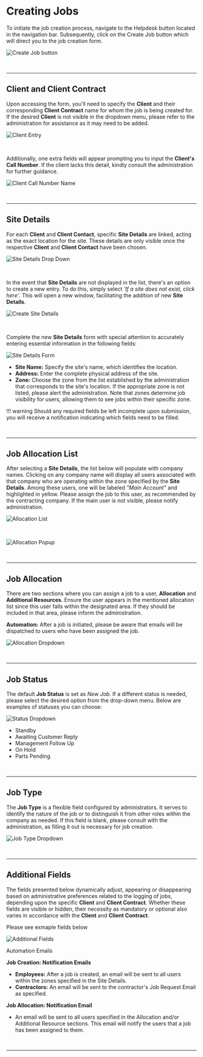 # Creating Jobs

To initiate the job creation process, navigate to the Helpdesk button located in the navigation bar. Subsequently, click on the Create Job button which will direct you to the job creation form.

![Create Job button](img/create_job_button.JPG)

<br>
<hr>

## Client and Client Contract

Upon accessing the form, you'll need to specify the **Client** and their corresponding **Client Contract** name for whom the job is being created for. If the desired **Client** is not visible in the dropdown menu, please refer to the administration for assistance as it may need to be added.

![Client Entry](img/client_entry.JPG)

<br>

Additionally, one extra fields will appear prompting you to input the **Client's Call Number**. If the client lacks this detail, kindly consult the administration for further guidance.

![Client Call Number Name](img/client_call_number.JPG)

<br>
<hr>

## Site Details

For each **Client** and **Client Contact**, specific **Site Details** are linked, acting as the exact location for the site. These details are only visible once the respective **Client** and **Client Contact** have been chosen.

![Site Details Drop Down](img/site_details_dropdown.JPG)

<br>

In the event that **Site Details** are not displayed in the list, there's an option to create a new entry. To do this, simply select *'If a site does not exist, click here'*. This will open a new window, facilitating the addition of new **Site Details**.

![Create Site Details](img/create_site_details.JPG)

<br>

Complete the new **Site Details** form with special attention to accurately entering essential information in the following fields:

![Site Details Form](img/site_details_form.JPG)

 - **Site Name:** Specify the site's name, which identifies the location.
 - **Address:** Enter the complete physical address of the site.
 - **Zone:** Choose the zone from the list established by the administration that corresponds to the site's location. If the appropriate zone is not listed, please alert the administration. Note that zones determine job visibility for users, allowing them to see jobs within their specific zone.

!!! warning 
    Should any required fields be left incomplete upon submission, you will receive a notification indicating which fields need to be filled.

<br>
<hr>

## Job Allocation List

After selecting a **Site Details**, the list below will populate with company names. Clicking on any company name will display all users associated with that company who are operating within the zone specified by the **Site Details**. Among these users, one will be labeled *"Main Account"* and highlighted in yellow. Please assign the job to this user, as recommended by the contracting company. If the main user is not visible, please notify administration.

![Allocation List](img/allocation_list.JPG)

<br>

![Allocation Popup](img/allocation_list_popup.JPG)

<br>
<hr>

## Job Allocation

There are two sections where you can assign a job to a user, **Allocation** and **Additional Resources**. Ensure the user appears in the mentioned allocation list since this user falls within the designated area. If they should be included in that area, please inform the administration. 

**Automation:** After a job is initiated, please be aware that emails will be dispatched to users who have been assigned the job.

![Allocation Dropdown](img/allocation_dropdown.JPG)

<br>
<hr>

## Job Status

The default **Job Status** is set as *New Job*. If a different status is needed, please select the desired option from the drop-down menu. Below are examples of statuses you can choose:

![Status Dropdown](img/status_dropdown.JPG)

- Standby
- Awaiting Customer Reply
- Management Follow Up
- On Hold
- Parts Pending

<br>
<hr>

## Job Type

The **Job Type** is a flexible field configured by administrators. It serves to identify the nature of the job or to distinguish it from other roles within the company as needed. If this field is blank, please consult with the administration, as filling it out is necessary for job creation.

![Job Type Dropdown](img/job_type_dropdown.JPG)

<br>
<hr>

## Additional Fields

The fields presented below dynamically adjust, appearing or disappearing based on administrative preferences related to the logging of jobs, depending upon the specific **Client** and **Client Contract**. Whether these fields are visible or hidden, their necessity as mandatory or optional also varies in accordance with the **Client** and **Client Contract**.

Please see exmaple fields below

![Additional Fields](img/additional_fields.JPG)

<div class="admonition note">
    <p class="admonition-title">Automation Emails</p>
    <p>
        <b>Job Creation: Notification Emails</b>
        <ul>
            <li><b>Employees:</b> After a job is created, an email will be sent to all users within the zones specified in the Site Details.</li>
            <li><b>Contractors:</b> An email will be sent to the contractor's Job Request Email as specified.</li>
        </ul>
    </p>
    <p>
        <b>Job Allocation: Notification Email</b>
        <ul>
            <li>An email will be sent to all users specified in the Allocation and/or Additional Resource sections. This email will notify the users that a job has been assigned to them.</li>
        </ul>
    </p>
</div>

<br>
<hr>

